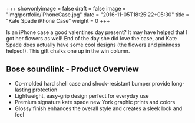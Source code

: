 +++
showonlyimage = false
draft = false
image = "img/portfolio/iPhoneCase.jpg"
date = "2016-11-05T18:25:22+05:30"
title = "Kate Spade iPhone Case"
weight = 0
+++

Is an iPhone case a good valentines day present? It may have helped that I got her flowers as well! End of the day she did love the case, and Kate Spade does actually have some cool designs (the flowers and pinkness helped!). This gift chalks one up in the win column.
<!--more-->


## Bose soundlink - Product Overview

- Co-molded hard shell case and shock-resistant bumper provide long-lasting protection
- Lightweight, easy-grip design perfect for everyday use
- Premium signature kate spade new York graphic prints and colors
- Glossy finish enhances the overall style and creates a sleek look and feel

